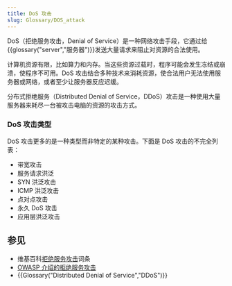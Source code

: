 ```yaml
---
title: DoS 攻击
slug: Glossary/DOS_attack
---
```


DoS（拒绝服务攻击，Denial of Service）是一种网络攻击手段，它通过给{{glossary("server","服务器")}}发送大量请求来阻止对资源的合法使用。

计算机资源有限，比如算力和内存。当这些资源过载时，程序可能会发生冻结或崩溃，使程序不可用。DoS 攻击结合多种技术来消耗资源，使合法用户无法使用服务器或网络，或者至少让服务器反应迟缓。

分布式拒绝服务（Distributed Denial of Service，DDoS）攻击是一种使用大量服务器来耗尽一台被攻击电脑的资源的攻击方式。

### DoS 攻击类型

DoS 攻击更多的是一种类型而非特定的某种攻击。下面是 DoS 攻击的不完全列表：

- 带宽攻击
- 服务请求洪泛
- SYN 洪泛攻击
- ICMP 洪泛攻击
- 点对点攻击
- 永久 DoS 攻击
- 应用层洪泛攻击

## 参见

- 维基百科[拒绝服务攻击](https://zh.wikipedia.org/wiki/阻斷服務攻擊)词条
- [OWASP 介绍的拒绝服务攻击](https://www.owasp.org/index.php/Denial_of_Service)
- {{Glossary("Distributed Denial of Service","DDoS")}}
